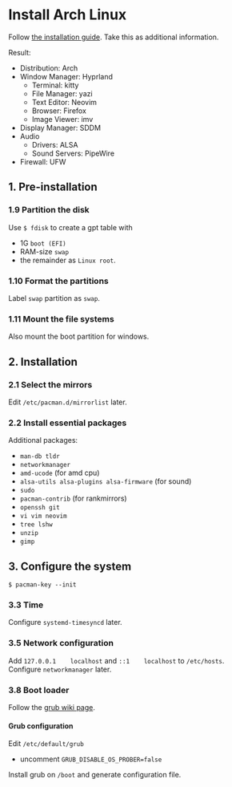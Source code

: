 # Install Arch Linux
Follow [the installation guide](https://wiki.archlinux.org/title/Installation_guide). Take this as additional information.  

Result:
- Distribution: Arch
- Window Manager: Hyprland
  - Terminal: kitty
  - File Manager: yazi
  - Text Editor: Neovim
  - Browser: Firefox
  - Image Viewer: imv
- Display Manager: SDDM
- Audio
  - Drivers: ALSA
  - Sound Servers: PipeWire
- Firewall: UFW

## 1. Pre-installation
### 1.9 Partition the disk
Use `$ fdisk` to create a gpt table with
- 1G `boot (EFI)`
- RAM-size `swap`
- the remainder as `Linux root`.

### 1.10 Format the partitions
Label `swap` partition as `swap`.

### 1.11 Mount the file systems
Also mount the boot partition for windows.

## 2. Installation
### 2.1 Select the mirrors
Edit `/etc/pacman.d/mirrorlist` later.

### 2.2 Install essential packages
Additional packages:
- `man-db tldr`
- `networkmanager`
- `amd-ucode` (for amd cpu)
- `alsa-utils alsa-plugins alsa-firmware` (for sound)
- `sudo`
- `pacman-contrib`  (for rankmirrors)
- `openssh git`
- `vi vim neovim`
- `tree lshw`
- `unzip`
- `gimp`

## 3. Configure the system
`$ pacman-key --init`

### 3.3 Time
Configure `systemd-timesyncd` later.

### 3.5 Network configuration
Add `127.0.0.1    localhost` and `::1    localhost` to `/etc/hosts`.  
Configure `networkmanager` later.

### 3.8 Boot loader
Follow the [grub wiki page](https://wiki.archlinux.org/title/GRUB#Windows_installed_in_UEFI/GPT_mode).

#### Grub configuration
Edit `/etc/default/grub`
- uncomment `GRUB_DISABLE_OS_PROBER=false`

Install grub on `/boot` and generate configuration file.